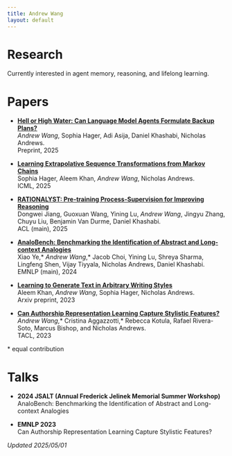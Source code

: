 ```yaml
---
title: Andrew Wang
layout: default
---
```


# Research
Currently interested in agent memory, reasoning, and lifelong learning.

# Papers

* **[Hell or High Water: Can Language Model Agents Formulate Backup Plans?](https://www.cs.jhu.edu/~noa/papers/HoHW.pdf)**  
_Andrew Wang_, Sophia Hager, Adi Asija, Daniel Khashabi, Nicholas Andrews.  
Preprint, 2025

* **[Learning Extrapolative Sequence Transformations from Markov Chains](https://openreview.net/forum?id=DQfHkEcUqV)**  
Sophia Hager, Aleem Khan, _Andrew Wang_, Nicholas Andrews.  
ICML, 2025

* **[RATIONALYST: Pre-training Process-Supervision for Improving Reasoning](https://arxiv.org/abs/2410.01044)**  
Dongwei Jiang, Guoxuan Wang, Yining Lu, _Andrew Wang_, Jingyu Zhang, Chuyu Liu, Benjamin Van Durme, Daniel Khashabi.   
ACL (main), 2025

* **[AnaloBench: Benchmarking the Identification of Abstract and Long-context Analogies](https://arxiv.org/abs/2402.12370)**  
Xiao Ye,\* _Andrew Wang_,\* Jacob Choi, Yining Lu, Shreya Sharma, Lingfeng Shen, Vijay Tiyyala, Nicholas Andrews, Daniel Khashabi.  
EMNLP (main), 2024

* **[Learning to Generate Text in Arbitrary Writing Styles](https://arxiv.org/abs/2312.17242)**  
Aleem Khan, _Andrew Wang_, Sophia Hager, Nicholas Andrews.  
Arxiv preprint, 2023

* **[Can Authorship Representation Learning Capture Stylistic Features?](https://direct.mit.edu/tacl/article/doi/10.1162/tacl_a_00610/118299)**  
_Andrew Wang_,\* Cristina Aggazzotti,\* Rebecca Kotula, Rafael Rivera-Soto, Marcus Bishop, and Nicholas Andrews.  
TACL, 2023 

\* equal contribution

# Talks

* **2024 JSALT (Annual Frederick Jelinek Memorial Summer Workshop)**  
AnaloBench: Benchmarking the Identification of Abstract and Long-context Analogies

* **EMNLP 2023**  
Can Authorship Representation Learning Capture Stylistic Features?


_Updated 2025/05/01_  


